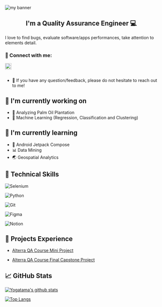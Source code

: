 <img align="center" src="https://user-images.githubusercontent.com/55596578/199185549-2a22cac6-5a0b-4d55-929b-420230751d73.png" alt="my banner">

<h2 align="center">
I'm a Quality Assurance Engineer 💻
</h2> 

I love to find bugs, evaluate software/apps performances, take attention to elements detail.

### 🤝 Connect with me:

<a href="https://www.linkedin.com/in/daniel-yogatama-maydiputra/"><img align="left" src="https://raw.githubusercontent.com/yushi1007/yushi1007/main/images/linkedin.svg" alt="Yu Shi | LinkedIn" width="21px"/></a>
</br></br>

- 💬 If you have any question/feedback, please do not hesitate to reach out to me!

## 🔭 I'm currently working on

- 🌴 Analyzing Palm Oil Plantation
- 🎰 Machine Learning (Regression, Classification and Clustering)

## 🌱 I'm currently learning

- 📱 Android Jetpack Compose
- 📊 Data Mining
- 🌏 Geospatial Analytics

## 💼 Technical Skills

![Selenium](https://img.shields.io/badge/-selenium-%43B02A?style=for-the-badge&logo=selenium&logoColor=white)

![Python](https://img.shields.io/badge/python-3670A0?style=for-the-badge&logo=python&logoColor=ffdd54)

![Git](https://img.shields.io/badge/git-%23F05033.svg?style=for-the-badge&logo=git&logoColor=white)

![Figma](https://img.shields.io/badge/figma-%23F24E1E.svg?style=for-the-badge&logo=figma&logoColor=white)

![Notion](https://img.shields.io/badge/Notion-%23000000.svg?style=for-the-badge&logo=notion&logoColor=white)

<!-- ![Jira](https://img.shields.io/badge/jira-%230A0FFF.svg?style=for-the-badge&logo=jira&logoColor=white) -->

## 📑 Projects Experience
<!-- 📝🔖 -->
- [Alterra QA Course Mini Project](https://candy-hope-54d.notion.site/Alterra-QA-Course-Mini-Project-Testing-e3ec0163399c442592d1fcd035fd98e2)

- [Alterra QA Course Final Capstone Project](https://candy-hope-54d.notion.site/Alterra-QA-Course-Final-Capstone-Project-Testing-e8c7dca660b84c9191f4ae5619316e36)

## 📈 GitHub Stats 

[![Yogatama's github stats](https://github-readme-stats.vercel.app/api?username=danielyoga)](https://github.com/danielyoga)

[![Top Langs](https://github-readme-stats.vercel.app/api/top-langs/?username=danielyoga&layout=compact)](https://github.com/danielyoga)

<!-- [![Visitors](https://visitor-badge.glitch.me/badge?page_id=yushi1007.yushi1007)](https://www.yushi.dev/) -->

<!-- git add *
git commit -m "commit"
git push -u origin master -->